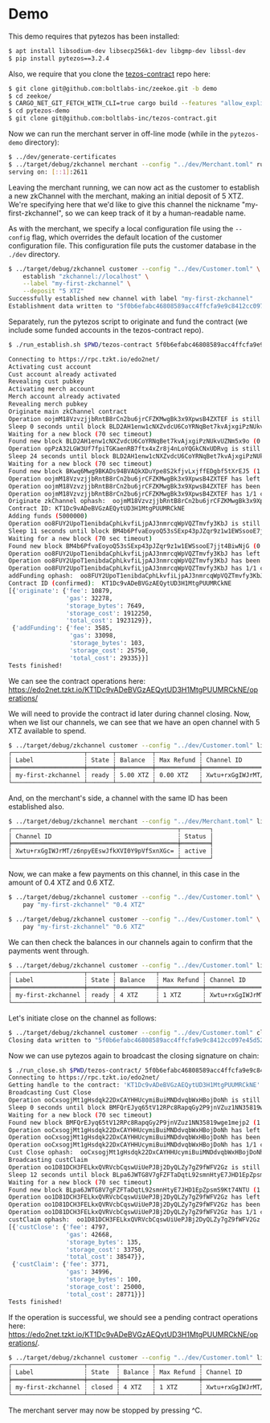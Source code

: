 Demo
====

This demo requires that pytezos has been installed:

```bash
$ apt install libsodium-dev libsecp256k1-dev libgmp-dev libssl-dev
$ pip install pytezos==3.2.4
```

Also, we require that you clone the [tezos-contract](https://github.com/boltlabs-inc/tezos-contract) repo here:

```bash
$ git clone git@github.com:boltlabs-inc/zeekoe.git -b demo
$ cd zeekoe/
$ CARGO_NET_GIT_FETCH_WITH_CLI=true cargo build --features "allow_explicit_certificate_trust"
$ cd pytezos-demo
$ git clone git@github.com:boltlabs-inc/tezos-contract.git
```

Now we can run the merchant server in off-line mode (while in the `pytezos-demo` directory):

```bash
$ ../dev/generate-certificates
$ ../target/debug/zkchannel merchant --config "../dev/Merchant.toml" run
serving on: [::1]:2611
```

Leaving the merchant running, we can now act as the customer to establish a new zkChannel with
the merchant, making an initial deposit of 5 XTZ. We're specifying here that we'd like to give this
channel the nickname "my-first-zkchannel", so we can keep track of it by a human-readable name.

As with the merchant, we specify a local configuration file using the `--config` flag, which
overrides the default location of the customer configuration file. This configuration file puts the
customer database in the `./dev` directory.


```bash
$ ../target/debug/zkchannel customer --config "../dev/Customer.toml" \
    establish "zkchannel://localhost" \
    --label "my-first-zkchannel" \
    --deposit "5 XTZ"
Successfully established new channel with label "my-first-zkchannel"
Establishment data written to "5f0b6efabc46808589acc4ffcfa9e9c8412cc097e45d523463da557d2c675c67.establish.json"
```

Separately, run the pytezos script to originate and fund the contract (we include some funded accounts in the tezos-contract repo).

```bash
$ ./run_establish.sh $PWD/tezos-contract 5f0b6efabc46808589acc4ffcfa9e9c8412cc097e45d523463da557d2c675c67.establish.json

Connecting to https://rpc.tzkt.io/edo2net/
Activating cust account
Cust account already activated
Revealing cust pubkey
Activating merch account
Merch account already activated
Revealing merch pubkey
Originate main zkChannel contract
Operation oojmM18VzvzjjbRntB8rCn2bu6jrCFZKMwgBk3x9XpwsB4ZXTEF is still in mempool
Sleep 0 seconds until block BLD2AH1enw1cNXZvdcU6CoYRNqBet7kvAjxgiPzNUkvUZNm5x9o is superseded
Waiting for a new block (70 sec timeout)
Found new block BLD2AH1enw1cNXZvdcU6CoYRNqBet7kvAjxgiPzNUkvUZNm5x9o (0 sec delay)
Operation opPzA32LGW3Uf7fpiTGKaenRB7ftx4xZr8j4nLoYQGkCNxUDRvg is still in mempool
Sleep 24 seconds until block BLD2AH1enw1cNXZvdcU6CoYRNqBet7kvAjxgiPzNUkvUZNm5x9o is superseded
Waiting for a new block (70 sec timeout)
Found new block BKwq6Mwg9BKADs94BVAQkXDuYpe8S2kfjvLxjffEDgbf5tXrEJ5 (1 sec delay)
Operation oojmM18VzvzjjbRntB8rCn2bu6jrCFZKMwgBk3x9XpwsB4ZXTEF has left mempool
Operation oojmM18VzvzjjbRntB8rCn2bu6jrCFZKMwgBk3x9XpwsB4ZXTEF has been included to block BLD2AH1enw1cNXZvdcU6CoYRNqBet7kvAjxgiPzNUkvUZNm5x9o
Operation oojmM18VzvzjjbRntB8rCn2bu6jrCFZKMwgBk3x9XpwsB4ZXTEF has 1/1 confirmations
Originate zkChannel ophash:  oojmM18VzvzjjbRntB8rCn2bu6jrCFZKMwgBk3x9XpwsB4ZXTEF
Contract ID: KT1Dc9vADeBVGzAEQytUD3H1MtgPUUMRCkNE
Adding funds (5000000)
Operation oo8FUY2UpoT1enibdaCphLkvfiLjpAJ3nmrcqWpVQZTmvfy3KbJ is still in mempool
Sleep 11 seconds until block BM4b6PfvaEoyoQ53sSExp43pJZqr9z1w1EWSsooE7jjt4BiwNjG is superseded
Waiting for a new block (70 sec timeout)
Found new block BM4b6PfvaEoyoQ53sSExp43pJZqr9z1w1EWSsooE7jjt4BiwNjG (0 sec delay)
Operation oo8FUY2UpoT1enibdaCphLkvfiLjpAJ3nmrcqWpVQZTmvfy3KbJ has left mempool
Operation oo8FUY2UpoT1enibdaCphLkvfiLjpAJ3nmrcqWpVQZTmvfy3KbJ has been included to block BM4b6PfvaEoyoQ53sSExp43pJZqr9z1w1EWSsooE7jjt4BiwNjG
Operation oo8FUY2UpoT1enibdaCphLkvfiLjpAJ3nmrcqWpVQZTmvfy3KbJ has 1/1 confirmations
addFunding ophash:  oo8FUY2UpoT1enibdaCphLkvfiLjpAJ3nmrcqWpVQZTmvfy3KbJ
Contract ID (confirmed):  KT1Dc9vADeBVGzAEQytUD3H1MtgPUUMRCkNE
[{'originate': {'fee': 10879,
                'gas': 32278,
                'storage_bytes': 7649,
                'storage_cost': 1912250,
                'total_cost': 1923129}},
 {'addFunding': {'fee': 3585,
                 'gas': 33098,
                 'storage_bytes': 103,
                 'storage_cost': 25750,
                 'total_cost': 29335}}]
Tests finished!
```

We can see the contract operations here: https://edo2net.tzkt.io/KT1Dc9vADeBVGzAEQytUD3H1MtgPUUMRCkNE/operations/

We will need to provide the contract id later during channel closing. Now, when we list our channels, we can see that we have an open channel with 5 XTZ available to spend.

```bash
$ ../target/debug/zkchannel customer --config "../dev/Customer.toml" list
┌────────────────────┬───────┬──────────┬────────────┬──────────────────────────────────────────────┐
│ Label              ┆ State ┆ Balance  ┆ Max Refund ┆ Channel ID                                   │
╞════════════════════╪═══════╪══════════╪════════════╪══════════════════════════════════════════════╡
│ my-first-zkchannel ┆ ready ┆ 5.00 XTZ ┆ 0.00 XTZ   ┆ Xwtu+rxGgIWJrMT/z6npyEEswJfkXVI0Y9pVfSxnXGc= │
└────────────────────┴───────┴──────────┴────────────┴──────────────────────────────────────────────┘
```

And, on the merchant's side, a channel with the same ID has been established also.

```bash
$ ../target/debug/zkchannel merchant --config "../dev/Merchant.toml" list
┌──────────────────────────────────────────────┬────────┐
│ Channel ID                                   ┆ Status │
╞══════════════════════════════════════════════╪════════╡
│ Xwtu+rxGgIWJrMT/z6npyEEswJfkXVI0Y9pVfSxnXGc= ┆ active │
└──────────────────────────────────────────────┴────────┘
```

Now, we can make a few payments on this channel, in this case in the amount of 0.4 XTZ and 0.6 XTZ.

```bash
$ ../target/debug/zkchannel customer --config "../dev/Customer.toml" \
    pay "my-first-zkchannel" "0.4 XTZ"
```

```bash
$ ../target/debug/zkchannel customer --config "../dev/Customer.toml" \
    pay "my-first-zkchannel" "0.6 XTZ"
```

We can then check the balances in our channels again to confirm that the payments went through.

```bash
$ ../target/debug/zkchannel customer --config "../dev/Customer.toml" list
┌────────────────────┬───────┬───────────┬────────────┬──────────────────────────────────────────────┐
│ Label              ┆ State ┆ Balance   ┆ Max Refund ┆ Channel ID                                   │
╞════════════════════╪═══════╪═══════════╪════════════╪══════════════════════════════════════════════╡
│ my-first-zkchannel ┆ ready ┆ 4 XTZ     ┆ 1 XTZ      ┆ Xwtu+rxGgIWJrMT/z6npyEEswJfkXVI0Y9pVfSxnXGc= │
└────────────────────┴───────┴───────────┴────────────┴──────────────────────────────────────────────┘
```

Let's initiate close on the channel as follows:

```bash
$ ../target/debug/zkchannel customer --config "../dev/Customer.toml" close --force "my-first-zkchannel"
Closing data written to "5f0b6efabc46808589acc4ffcfa9e9c8412cc097e45d523463da557d2c675c67.close.json"
```

Now we can use pytezos again to broadcast the closing signature on chain:

```bash
$ ./run_close.sh $PWD/tezos-contract/ 5f0b6efabc46808589acc4ffcfa9e9c8412cc097e45d523463da557d2c675c67.close.json KT1Dc9vADeBVGzAEQytUD3H1MtgPUUMRCkNE
Connecting to https://rpc.tzkt.io/edo2net/
Getting handle to the contract: 'KT1Dc9vADeBVGzAEQytUD3H1MtgPUUMRCkNE'
Broadcasting Cust Close
Operation ooCxsogjMt1gHsdqk22DxCAYHHUcymiBuiMNDdvqbWxHBojDoNh is still in mempool
Sleep 0 seconds until block BMFQrEJyq65tV12RPc8RapqGy2P9jnVZuz1NN35819wge1mejp2 is superseded
Waiting for a new block (70 sec timeout)
Found new block BMFQrEJyq65tV12RPc8RapqGy2P9jnVZuz1NN35819wge1mejp2 (1 sec delay)
Operation ooCxsogjMt1gHsdqk22DxCAYHHUcymiBuiMNDdvqbWxHBojDoNh has left mempool
Operation ooCxsogjMt1gHsdqk22DxCAYHHUcymiBuiMNDdvqbWxHBojDoNh has been included to block BMFQrEJyq65tV12RPc8RapqGy2P9jnVZuz1NN35819wge1mejp2
Operation ooCxsogjMt1gHsdqk22DxCAYHHUcymiBuiMNDdvqbWxHBojDoNh has 1/1 confirmations
Cust Close ophash:  ooCxsogjMt1gHsdqk22DxCAYHHUcymiBuiMNDdvqbWxHBojDoNh
Broadcasting custClaim
Operation oo1D81DCH3FELkxQVRVcbCqswUiUePJBj2DyQLZy7gZ9fWFV2Gz is still in mempool
Sleep 12 seconds until block BLpa6JWTG8V7gFZFTaDqtL92smnHtyE7JHD1EpZpsmS9Kt74NTU is superseded
Waiting for a new block (70 sec timeout)
Found new block BLpa6JWTG8V7gFZFTaDqtL92smnHtyE7JHD1EpZpsmS9Kt74NTU (1 sec delay)
Operation oo1D81DCH3FELkxQVRVcbCqswUiUePJBj2DyQLZy7gZ9fWFV2Gz has left mempool
Operation oo1D81DCH3FELkxQVRVcbCqswUiUePJBj2DyQLZy7gZ9fWFV2Gz has been included to block BLpa6JWTG8V7gFZFTaDqtL92smnHtyE7JHD1EpZpsmS9Kt74NTU
Operation oo1D81DCH3FELkxQVRVcbCqswUiUePJBj2DyQLZy7gZ9fWFV2Gz has 1/1 confirmations
custClaim ophash:  oo1D81DCH3FELkxQVRVcbCqswUiUePJBj2DyQLZy7gZ9fWFV2Gz
[{'custClose': {'fee': 4797,
                'gas': 42668,
                'storage_bytes': 135,
                'storage_cost': 33750,
                'total_cost': 38547}},
 {'custClaim': {'fee': 3771,
                'gas': 34996,
                'storage_bytes': 100,
                'storage_cost': 25000,
                'total_cost': 28771}}]
Tests finished!
```

If the operation is successful, we should see a pending contract operations here: https://edo2net.tzkt.io/KT1Dc9vADeBVGzAEQytUD3H1MtgPUUMRCkNE/operations/.

```bash
$ ../target/debug/zkchannel customer --config "../dev/Customer.toml" list
┌────────────────────┬────────┬─────────┬────────────┬──────────────────────────────────────────────┐
│ Label              ┆ State  ┆ Balance ┆ Max Refund ┆ Channel ID                                   │
╞════════════════════╪════════╪═════════╪════════════╪══════════════════════════════════════════════╡
│ my-first-zkchannel ┆ closed ┆ 4 XTZ   ┆ 1 XTZ      ┆ Xwtu+rxGgIWJrMT/z6npyEEswJfkXVI0Y9pVfSxnXGc= │
└────────────────────┴────────┴─────────┴────────────┴──────────────────────────────────────────────┘
```

The merchant server may now be stopped by pressing ^C.
